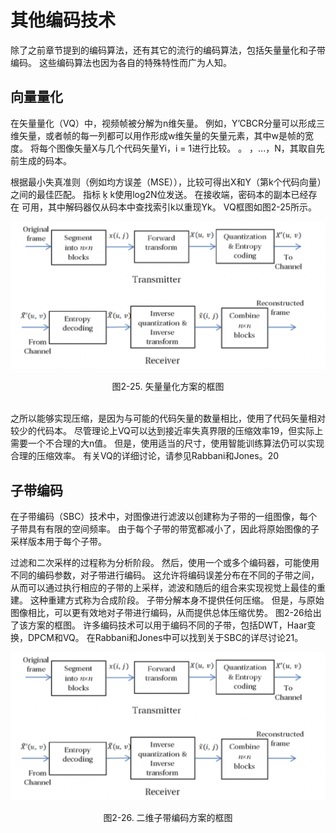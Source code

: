 # 其他编码技术
除了之前章节提到的编码算法，还有其它的流行的编码算法，包括矢量量化和子带编码。 这些编码算法也因为各自的特殊特性而广为人知。

## 向量量化
在矢量量化（VQ）中，视频帧被分解为n维矢量。 例如，Y’CBCR分量可以形成三维矢量，或者帧的每一列都可以用作形成w维矢量的矢量元素，其中w是帧的宽度。 将每个图像矢量X与几个代码矢量Yi，i = 1进行比较。 。 ，...，N，其取自先前生成的码本。

根据最小失真准则（例如均方误差（MSE）），比较可得出X和Y（第k个代码向量）之间的最佳匹配。 指标
ķ
k使用log2N位发送。 在接收端，密码本的副本已经存在
可用，其中解码器仅从码本中查找索引k以重现Yk。 VQ框图如图2-25所示。

![](../images/2_15.png)
<center>图2-25. 矢量量化方案的框图</center>
<br>

之所以能够实现压缩，是因为与可能的代码矢量的数量相比，使用了代码矢量相对较少的代码本。 尽管理论上VQ可以达到接近率失真界限的压缩效率19，但实际上需要一个不合理的大n值。 但是，使用适当的尺寸，使用智能训练算法仍可以实现合理的压缩效率。 有关VQ的详细讨论，请参见Rabbani和Jones。20

## 子带编码

在子带编码（SBC）技术中，对图像进行滤波以创建称为子带的一组图像，每个子带具有有限的空间频率。 由于每个子带的带宽都减小了，因此将原始图像的子采样版本用于每个子带。

过滤和二次采样的过程称为分析阶段。 然后，使用一个或多个编码器，可能使用不同的编码参数，对子带进行编码。 这允许将编码误差分布在不同的子带之间，从而可以通过执行相应的子带的上采样，滤波和随后的组合来实现视觉上最佳的重建。 这种重建方式称为合成阶段。
子带分解本身不提供任何压缩。 但是，与原始图像相比，可以更有效地对子带进行编码，从而提供总体压缩优势。 图2-26给出了该方案的框图。 许多编码技术可以用于编码不同的子带，包括DWT，Haar变换，DPCM和VQ。 在Rabbani和Jones中可以找到关于SBC的详尽讨论21。

![](../images/2_15.png)
<center>图2-26. 二维子带编码方案的框图</center>
<br>

